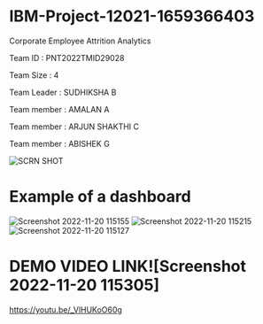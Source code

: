 # IBM-Project-12021-1659366403
Corporate Employee Attrition Analytics


Team ID : PNT2022TMID29028

Team Size : 4

Team Leader : SUDHIKSHA B

Team member : AMALAN A

Team member : ARJUN SHAKTHI C

Team member : ABISHEK G

![SCRN SHOT](https://user-images.githubusercontent.com/113884582/202888779-9c8c7622-f4ee-4b50-8025-3b1f4168ddfd.jpg)

# Example of a dashboard
![Screenshot 2022-11-20 115155](https://user-images.githubusercontent.com/113884582/202888952-0a6bf473-8dd5-4c4a-a004-bedc985cece9.jpg)
![Screenshot 2022-11-20 115215](https://user-images.githubusercontent.com/113884582/202888979-418c938a-aa0c-4aba-b705-6f091230613d.jpg)
![Screenshot 2022-11-20 115127](https://user-images.githubusercontent.com/113884582/202889000-27cd3ca1-e3db-4391-b294-360ec3926ffc.jpg)

# DEMO VIDEO LINK![Screenshot 2022-11-20 115305]

https://youtu.be/_VlHUKoO60g



